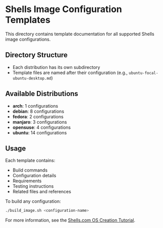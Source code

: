 # Shells Image Configuration Templates

This directory contains template documentation for all supported Shells image configurations.

## Directory Structure
- Each distribution has its own subdirectory
- Template files are named after their configuration (e.g., `ubuntu-focal-ubuntu-desktop.md`)

## Available Distributions
- **arch**: 1 configurations
- **debian**: 8 configurations
- **fedora**: 2 configurations
- **manjaro**: 3 configurations
- **opensuse**: 4 configurations
- **ubuntu**: 14 configurations

## Usage
Each template contains:
- Build commands
- Configuration details
- Requirements
- Testing instructions
- Related files and references

To build any configuration:
```bash
./build_image.sh <configuration-name>
```

For more information, see the [Shells.com OS Creation Tutorial](../docs/shells-os-creation-tutorial.md).
